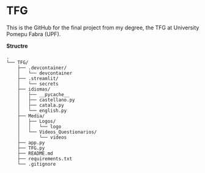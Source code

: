 # TFG
This is the GitHub for the final project from my degree, the TFG at University Pomepu Fabra (UPF). 


**Structre**
```plaintext
.
└── TFG/
    ├── .devcontainer/
    │   └── devcontainer
    ├── .streamlit/
    │   └── secrets
    ├── idiomas/
    │   ├── __pycache__
    │   ├── castellano.py
    │   ├── catala.py
    │   └── english.py
    ├── Media/
    │   ├── Logos/
    │   │   └── logo
    │   └── Videos_Questionarios/
    │       └── videos
    ├── app.py
    ├── TFG.py
    ├── README.md
    ├── requirements.txt
    └── .gitignore

